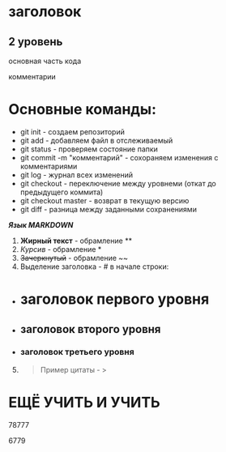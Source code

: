 # заголовок #
## 2 уровень ##

основная часть кода

комментарии

# Основные команды: #
* git init  - создаем репозиторий
* git add - добавляем файл в отслеживаемый
* git status - проверяем состояние папки
* git commit -m "комментарий" - сохораняем изменения с комментариями
* git log - журнал всех изменений
* git checkout - переключение между уровнеми (откат до предыдущего коммита)
* git checkout master - возврат в текущую версию
* git diff - разница между заданными сохранениями

***Язык MARKDOWN***

1.  **Жирный текст** - обрамление **
2. *Курсив* - обрамление *
3. ~~Зачеркнутый~~ - обрамлениe ~~
4. Выделение заголовка - # в начале строки:
* # заголовок первого уровня 
* ## заголовок второго уровня 
* ### заголовок третьего уровня
5. >Пример цитаты  - >

# ЕЩЁ УЧИТЬ И УЧИТЬ #


78777

6779